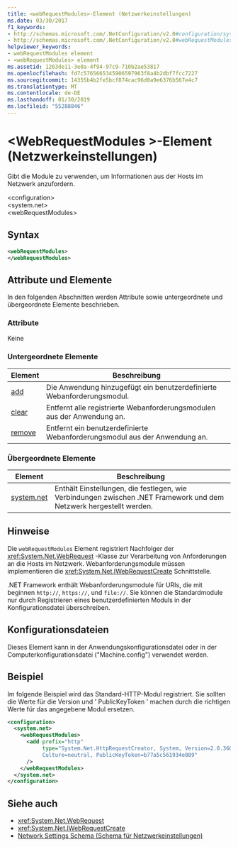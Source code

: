 ```yaml
---
title: <webRequestModules>-Element (Netzwerkeinstellungen)
ms.date: 03/30/2017
f1_keywords:
- http://schemas.microsoft.com/.NetConfiguration/v2.0#configuration/system.net/webRequestModules
- http://schemas.microsoft.com/.NetConfiguration/v2.0#webRequestModules
helpviewer_keywords:
- webRequestModules element
- <webRequestModules> element
ms.assetid: 1263de11-3e0a-4f94-97c9-710b2ae53817
ms.openlocfilehash: fd7c5765665345906597963f8a4b2dbf7fcc7227
ms.sourcegitcommit: 14355b4b2fe5bcf874cac96d0a9e6376b567e4c7
ms.translationtype: MT
ms.contentlocale: de-DE
ms.lasthandoff: 01/30/2019
ms.locfileid: "55288846"
---
```

# <a name="webrequestmodules-element-network-settings"></a>\<WebRequestModules >-Element (Netzwerkeinstellungen)
Gibt die Module zu verwenden, um Informationen aus der Hosts im Netzwerk anzufordern.  
  
 \<configuration>  
\<system.net>  
\<webRequestModules>  
  
## <a name="syntax"></a>Syntax  
  
```xml  
<webRequestModules>   
</webRequestModules>  
```  
  
## <a name="attributes-and-elements"></a>Attribute und Elemente  
 In den folgenden Abschnitten werden Attribute sowie untergeordnete und übergeordnete Elemente beschrieben.  
  
### <a name="attributes"></a>Attribute  
 Keine  
  
### <a name="child-elements"></a>Untergeordnete Elemente  
  
|**Element**|**Beschreibung**|  
|-----------------|---------------------|  
|[add](../../../../../docs/framework/configure-apps/file-schema/network/add-element-for-webrequestmodules-network-settings.md)|Die Anwendung hinzugefügt ein benutzerdefinierte Webanforderungsmodul.|  
|[clear](../../../../../docs/framework/configure-apps/file-schema/network/clear-element-for-webrequestmodules-network-settings.md)|Entfernt alle registrierte Webanforderungsmodulen aus der Anwendung an.|  
|[remove](../../../../../docs/framework/configure-apps/file-schema/network/remove-element-for-webrequestmodules-network-settings.md)|Entfernt ein benutzerdefinierte Webanforderungsmodul aus der Anwendung an.|  
  
### <a name="parent-elements"></a>Übergeordnete Elemente  
  
|**Element**|**Beschreibung**|  
|-----------------|---------------------|  
|[system.net](../../../../../docs/framework/configure-apps/file-schema/network/system-net-element-network-settings.md)|Enthält Einstellungen, die festlegen, wie Verbindungen zwischen .NET Framework und dem Netzwerk hergestellt werden.|  
  
## <a name="remarks"></a>Hinweise  
 Die `webRequestModules` Element registriert Nachfolger der <xref:System.Net.WebRequest> -Klasse zur Verarbeitung von Anforderungen an die Hosts im Netzwerk. Webanforderungsmodule müssen implementieren die <xref:System.Net.IWebRequestCreate> Schnittstelle.  
  
 .NET Framework enthält Webanforderungsmodule für URIs, die mit beginnen `http://`, `https://`, und `file://`. Sie können die Standardmodule nur durch Registrieren eines benutzerdefinierten Moduls in der Konfigurationsdatei überschreiben.  
  
## <a name="configuration-files"></a>Konfigurationsdateien  
 Dieses Element kann in der Anwendungskonfigurationsdatei oder in der Computerkonfigurationsdatei ("Machine.config") verwendet werden.  
  
## <a name="example"></a>Beispiel  
 Im folgende Beispiel wird das Standard-HTTP-Modul registriert. Sie sollten die Werte für die Version und ' PublicKeyToken ' machen durch die richtigen Werte für das angegebene Modul ersetzen.  
  
```xml  
<configuration>  
  <system.net>  
    <webRequestModules>  
      <add prefix="http"  
           type="System.Net.HttpRequestCreator, System, Version=2.0.3600.0,  
           Culture=neutral, PublicKeyToken=b77a5c561934e089"  
      />  
    </webRequestModules>  
  </system.net>  
</configuration>  
```  
  
## <a name="see-also"></a>Siehe auch
- <xref:System.Net.WebRequest>
- <xref:System.Net.IWebRequestCreate>
- [Network Settings Schema (Schema für Netzwerkeinstellungen)](../../../../../docs/framework/configure-apps/file-schema/network/index.md)

